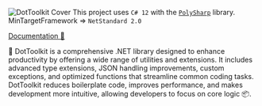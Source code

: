 ﻿![DotToolkit Cover](https://i.imgur.com/0CHeYcM.jpg)
This project uses `C# 12` with the [`PolySharp`](https://github.com/Sergio0694/PolySharp/tree/main) library.
MinTargetFramework => `NetStandard 2.0`

[Documentation 📖](https://github.com/alexfalconflores/dottoolkit)

🚀 DotToolkit is a comprehensive .NET library designed to enhance productivity by offering a wide range of utilities and extensions. 
It includes advanced type extensions, JSON handling improvements, custom exceptions, and optimized functions that streamline common coding tasks. 
DotToolkit reduces boilerplate code, improves performance, and makes development more intuitive, allowing developers to focus on core logic 📦.